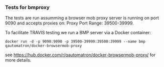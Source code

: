 ### Tests for bmproxy

The tests are run assumming a browser mob proxy server is running on port 
9090 and accepts proxies on: Proxy Port Range: 39500-39999. 

To facilitate TRAVIS testing we run a BMP server via a Docker container:

```
docker run -d -p 9090:9090 -p 39500-39999:39500:39999 --name bmp qautomatron/docker-browsermob-proxy
```
see https://hub.docker.com/r/qautomatron/docker-browsermob-proxy/ for more
details.